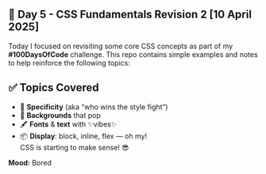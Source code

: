 ## 📘 Day 5 - CSS Fundamentals Revision 2 [10 April 2025]

Today I focused on revisiting some core CSS concepts as part of my **#100DaysOfCode** challenge. This repo contains simple examples and notes to help reinforce the following topics:

## ✅ Topics Covered

- 🔢 **Specificity** (aka “who wins the style fight”)
- 🌈 **Backgrounds** that pop
- 🖋️ **Fonts** & **text** with ✨vibes✨
- 📦 **Display**: block, inline, flex — oh my!  
  CSS is starting to make sense! 😎

**Mood:** Bored
